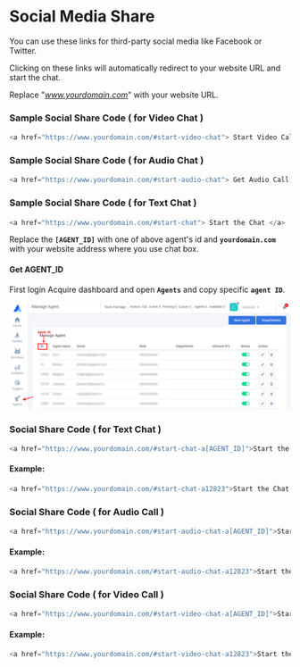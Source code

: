 # Social Media Share

You can use these links for third-party social media like Facebook or Twitter.

Clicking on these links will automatically redirect to your website URL and start the chat.

Replace "_www.yourdomain.com_" with your website URL.

### Sample Social Share Code \( for Video Chat \)

```javascript
<a href="https://www.yourdomain.com/#start-video-chat"> Start Video Call Now </a>
```

### Sample Social Share Code \( for Audio Chat \)

```javascript
<a href="https://www.yourdomain.com/#start-audio-chat"> Get Audio Call Support </a>
```

### Sample Social Share Code \( for Text Chat \)

```javascript
<a href="https://www.yourdomain.com/#start-chat"> Start the Chat </a>
```

Replace the **`[AGENT_ID]`** with one of above agent's id and **`yourdomain.com`** with your website address where you use chat box.

#### Get AGENT\_ID

First login Acquire dashboard and open **`Agents`** and copy specific **`agent ID`**.

![Get Agent Id](../../.gitbook/assets/get-agent-id-1.png)

### Social Share Code \( for Text Chat \)

```javascript
<a href="https://www.yourdomain.com/#start-chat-a[AGENT_ID]">Start the Chat</a>
```

#### Example:

```javascript
<a href="https://www.yourdomain.com/#start-chat-a12823">Start the Chat With Som</a>
```

### Social Share Code \( for Audio Call \)

```javascript
<a href="https://www.yourdomain.com/#start-audio-chat-a[AGENT_ID]">Start the Chat</a>
```

#### Example:

```javascript
<a href="https://www.yourdomain.com/#start-audio-chat-a12823">Start the Chat With Som</a>
```

### Social Share Code \( for Video Call \)

```javascript
<a href="https://www.yourdomain.com/#start-video-chat-a[AGENT_ID]">Start the Chat</a>
```

#### Example:

```javascript
<a href="https://www.yourdomain.com/#start-video-chat-a12823">Start the Chat With Som</a>
```





